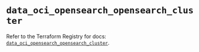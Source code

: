 # `data_oci_opensearch_opensearch_cluster`

Refer to the Terraform Registry for docs: [`data_oci_opensearch_opensearch_cluster`](https://registry.terraform.io/providers/hashicorp/oci/7.19.0/docs/data-sources/opensearch_opensearch_cluster).
